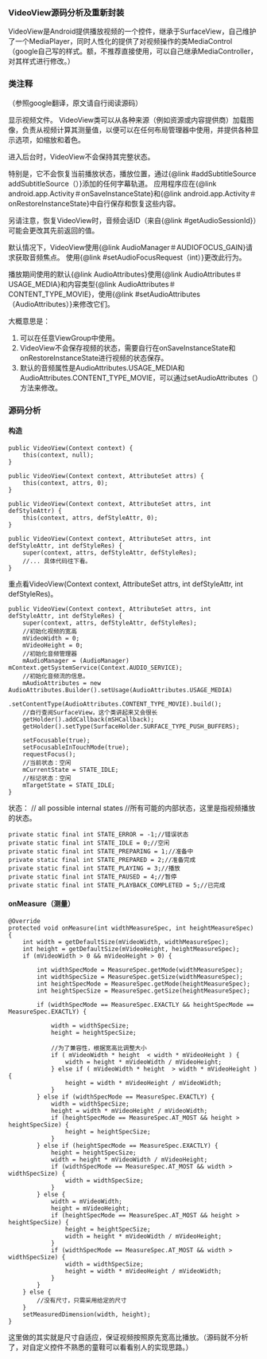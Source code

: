 ### VideoView源码分析及重新封装



VideoView是Android提供播放视频的一个控件，继承于SurfaceView，自己维护了一个MediaPlayer，同时人性化的提供了对视频操作的类MediaControl（google自己写的样式。额，不推荐直接使用，可以自己继承MediaController，对其样式进行修改。）

### 类注释 
（参照google翻译，原文请自行阅读源码）

显示视频文件。 VideoView类可以从各种来源（例如资源或内容提供商）加载图像，负责从视频计算其测量值，以便可以在任何布局管理器中使用，并提供各种显示选项，如缩放和着色。

进入后台时，VideoView不会保持其完整状态。

特别是，它不会恢复当前播放状态，播放位置，通过{@link #addSubtitleSource addSubtitleSource（）}添加的任何字幕轨道。 应用程序应在{@link android.app.Activity＃onSaveInstanceState}和{@link android.app.Activity＃onRestoreInstanceState}中自行保存和恢复这些内容。

另请注意，恢复VideoView时，音频会话ID（来自{@link #getAudioSessionId}）可能会更改其先前返回的值。

默认情况下，VideoView使用{@link AudioManager＃AUDIOFOCUS_GAIN}请求获取音频焦点。 使用{@link #setAudioFocusRequest（int）}更改此行为。

播放期间使用的默认{@link AudioAttributes}使用{@link AudioAttributes＃USAGE_MEDIA}和内容类型{@link AudioAttributes＃CONTENT_TYPE_MOVIE}，使用{@link #setAudioAttributes（AudioAttributes）}来修改它们。

大概意思是：
1. 可以在任意ViewGroup中使用。
2. VideoView不会保存视频的状态，需要自行在onSaveInstanceState和onRestoreInstanceState进行视频的状态保存。
3. 默认的音频属性是AudioAttributes.USAGE_MEDIA和AudioAttributes.CONTENT_TYPE_MOVIE，可以通过setAudioAttributes（）方法来修改。


### 源码分析

#### 构造

 	public VideoView(Context context) {
        this(context, null);
    }

    public VideoView(Context context, AttributeSet attrs) {
        this(context, attrs, 0);
    }

    public VideoView(Context context, AttributeSet attrs, int defStyleAttr) {
        this(context, attrs, defStyleAttr, 0);
    }

    public VideoView(Context context, AttributeSet attrs, int defStyleAttr, int defStyleRes) {
        super(context, attrs, defStyleAttr, defStyleRes);
		//... 具体代码往下看。
    }

重点看VideoView(Context context, AttributeSet attrs, int defStyleAttr, int defStyleRes)。

	public VideoView(Context context, AttributeSet attrs, int defStyleAttr, int defStyleRes) {
        super(context, attrs, defStyleAttr, defStyleRes);
		//初始化视频的宽高
        mVideoWidth = 0;
        mVideoHeight = 0;
		//初始化音频管理器
        mAudioManager = (AudioManager) mContext.getSystemService(Context.AUDIO_SERVICE);
		//初始化音频流的信息。
        mAudioAttributes = new AudioAttributes.Builder().setUsage(AudioAttributes.USAGE_MEDIA)
                .setContentType(AudioAttributes.CONTENT_TYPE_MOVIE).build();
		//自行查阅SurfaceView，这个类讲起来又会很长
        getHolder().addCallback(mSHCallback);
        getHolder().setType(SurfaceHolder.SURFACE_TYPE_PUSH_BUFFERS);
		
        setFocusable(true);
        setFocusableInTouchMode(true);
        requestFocus();
		//当前状态：空闲
        mCurrentState = STATE_IDLE;
		//标记状态：空闲
        mTargetState = STATE_IDLE;
    }

状态：
	// all possible internal states //所有可能的内部状态，这里是指视频播放的状态。
	
    private static final int STATE_ERROR = -1;//错误状态
    private static final int STATE_IDLE = 0;//空闲
    private static final int STATE_PREPARING = 1;//准备中
    private static final int STATE_PREPARED = 2;//准备完成
    private static final int STATE_PLAYING = 3;//播放
    private static final int STATE_PAUSED = 4;//暂停
    private static final int STATE_PLAYBACK_COMPLETED = 5;//已完成

#### onMeasure（测量）

 	@Override
    protected void onMeasure(int widthMeasureSpec, int heightMeasureSpec) {
        int width = getDefaultSize(mVideoWidth, widthMeasureSpec);
        int height = getDefaultSize(mVideoHeight, heightMeasureSpec);
        if (mVideoWidth > 0 && mVideoHeight > 0) {

            int widthSpecMode = MeasureSpec.getMode(widthMeasureSpec);
            int widthSpecSize = MeasureSpec.getSize(widthMeasureSpec);
            int heightSpecMode = MeasureSpec.getMode(heightMeasureSpec);
            int heightSpecSize = MeasureSpec.getSize(heightMeasureSpec);

            if (widthSpecMode == MeasureSpec.EXACTLY && heightSpecMode == MeasureSpec.EXACTLY) {
              
                width = widthSpecSize;
                height = heightSpecSize;

				//为了兼容性，根据宽高比调整大小
                if ( mVideoWidth * height  < width * mVideoHeight ) {
                    width = height * mVideoWidth / mVideoHeight;
                } else if ( mVideoWidth * height  > width * mVideoHeight ) {
                    height = width * mVideoHeight / mVideoWidth;
                }
            } else if (widthSpecMode == MeasureSpec.EXACTLY) {
                width = widthSpecSize;
                height = width * mVideoHeight / mVideoWidth;
                if (heightSpecMode == MeasureSpec.AT_MOST && height > heightSpecSize) {
                    height = heightSpecSize;
                }
            } else if (heightSpecMode == MeasureSpec.EXACTLY) {
                height = heightSpecSize;
                width = height * mVideoWidth / mVideoHeight;
                if (widthSpecMode == MeasureSpec.AT_MOST && width > widthSpecSize) { 
                    width = widthSpecSize;
                }
            } else {
                width = mVideoWidth;
                height = mVideoHeight;
                if (heightSpecMode == MeasureSpec.AT_MOST && height > heightSpecSize) {
                    height = heightSpecSize;
                    width = height * mVideoWidth / mVideoHeight;
                }
                if (widthSpecMode == MeasureSpec.AT_MOST && width > widthSpecSize) {
                    width = widthSpecSize;
                    height = width * mVideoHeight / mVideoWidth;
                }
            }
        } else {
			//没有尺寸，只需采用给定的尺寸
        }
        setMeasuredDimension(width, height);
    }

这里做的其实就是尺寸自适应，保证视频按照原先宽高比播放。（源码就不分析了，对自定义控件不熟悉的童鞋可以看看别人的实现思路。）




